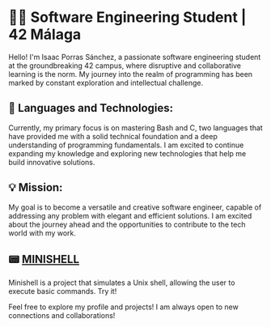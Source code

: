 # 👨‍💻 Software Engineering Student | 42 Málaga

Hello! I'm Isaac Porras Sánchez, a passionate software engineering student at the groundbreaking 42 campus, where disruptive and collaborative learning is the norm. My journey into the realm of programming has been marked by constant exploration and intellectual challenge.

## 🚀 Languages and Technologies:

Currently, my primary focus is on mastering Bash and C, two languages that have provided me with a solid technical foundation and a deep understanding of programming fundamentals. I am excited to continue expanding my knowledge and exploring new technologies that help me build innovative solutions.

## 💡 Mission:

My goal is to become a versatile and creative software engineer, capable of addressing any problem with elegant and efficient solutions. I am excited about the journey ahead and the opportunities to contribute to the tech world with my work.

## 📟 [MINISHELL](https://github.com/iisaacc/git_minishell)
Minishell is a project that simulates a Unix shell, allowing the user to execute basic commands. Try it!

Feel free to explore my profile and projects! I am always open to new connections and collaborations!
